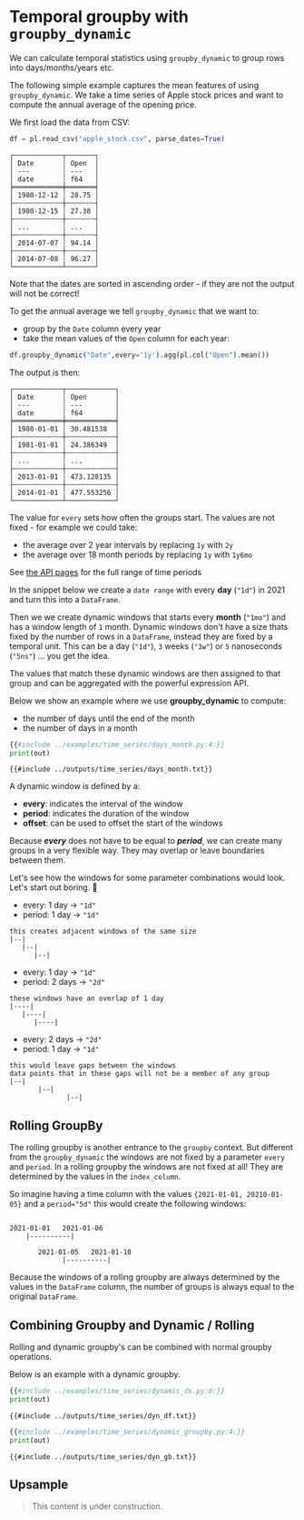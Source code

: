 # Temporal groupby with `groupby_dynamic`

We can calculate temporal statistics using `groupby_dynamic` to group rows into days/months/years etc.

The following simple example captures the mean features of using `groupby_dynamic`. We take a time series of Apple stock prices and want to compute the annual average of the opening price.

We first load the data from CSV:

```python
df = pl.read_csv("apple_stock.csv", parse_dates=True)
```
```
┌────────────┬───────┐
│ Date       ┆ Open  │
│ ---        ┆ ---   │
│ date       ┆ f64   │
╞════════════╪═══════╡
│ 1980-12-12 ┆ 28.75 │
├╌╌╌╌╌╌╌╌╌╌╌╌┼╌╌╌╌╌╌╌┤
│ 1980-12-15 ┆ 27.38 │
├╌╌╌╌╌╌╌╌╌╌╌╌┼╌╌╌╌╌╌╌┤
│ ...        ┆ ...   │
├╌╌╌╌╌╌╌╌╌╌╌╌┼╌╌╌╌╌╌╌┤
│ 2014-07-07 ┆ 94.14 │
├╌╌╌╌╌╌╌╌╌╌╌╌┼╌╌╌╌╌╌╌┤
│ 2014-07-08 ┆ 96.27 │
└────────────┴───────┘
```
Note that the dates are sorted in ascending order - if they are not the output will not be correct!

To get the annual average we tell `groupby_dynamic` that we want to:
- group by the `Date` column every year 
- take the mean values of the `Open` column for each year:
```python
df.groupby_dynamic("Date",every='1y').agg(pl.col("Open").mean())
```
The output is then:
```
┌────────────┬────────────┐
│ Date       ┆ Open       │
│ ---        ┆ ---        │
│ date       ┆ f64        │
╞════════════╪════════════╡
│ 1980-01-01 ┆ 30.481538  │
├╌╌╌╌╌╌╌╌╌╌╌╌┼╌╌╌╌╌╌╌╌╌╌╌╌┤
│ 1981-01-01 ┆ 24.386349  │
├╌╌╌╌╌╌╌╌╌╌╌╌┼╌╌╌╌╌╌╌╌╌╌╌╌┤
│ ...        ┆ ...        │
├╌╌╌╌╌╌╌╌╌╌╌╌┼╌╌╌╌╌╌╌╌╌╌╌╌┤
│ 2013-01-01 ┆ 473.128135 │
├╌╌╌╌╌╌╌╌╌╌╌╌┼╌╌╌╌╌╌╌╌╌╌╌╌┤
│ 2014-01-01 ┆ 477.553256 │
└────────────┴────────────┘
```
The value for `every` sets how often the groups start. The values are not fixed - for example we could take:
- the average over 2 year intervals by replacing `1y` with `2y`
- the average over 18 month periods by replacing `1y` with `1y6mo`

See [the API pages](https://pola-rs.github.io/polars/py-polars/html/reference/api/polars.DataFrame.groupby_dynamic.html) for the full range of time periods


In the snippet below we create a `date range` with every **day** (`"1d"`) in 2021 and turn this into a `DataFrame`.

Then we we create dynamic windows that starts every **month** (`"1mo"`) and has a window length of `1` month. Dynamic windows
don't have a size thats fixed by the number of rows in a `DataFrame`, instead they are fixed by a temporal unit. This can
be a day (`"1d"`), `3` weeks (`"3w"`) or `5` nanoseconds (`"5ns"`) ... you get the idea.

The values that match these dynamic windows are then assigned to that group and can be aggregated with the powerful expression API.

Below we show an example where we use **groupby_dynamic** to compute:

- the number of days until the end of the month
- the number of days in a month

```python
{{#include ../examples/time_series/days_month.py:4:}}
print(out)
```

```text
{{#include ../outputs/time_series/days_month.txt}}
```

A dynamic window is defined by a:

- **every**: indicates the interval of the window
- **period**: indicates the duration of the window
- **offset**: can be used to offset the start of the windows

Because _**every**_ does not have to be equal to _**period**_, we can create many groups in a very flexible way. They may overlap
or leave boundaries between them.

Let's see how the windows for some parameter combinations would look. Let's start out boring. 🥱

>

- every: 1 day -> `"1d"`
- period: 1 day -> `"1d"`

```text
this creates adjacent windows of the same size
|--|
   |--|
      |--|
```

>

- every: 1 day -> `"1d"`
- period: 2 days -> `"2d"`

```text
these windows have an overlap of 1 day
|----|
   |----|
      |----|
```

>

- every: 2 days -> `"2d"`
- period: 1 day -> `"1d"`

```text
this would leave gaps between the windows
data points that in these gaps will not be a member of any group
|--|
       |--|
              |--|
```

## Rolling GroupBy

The rolling groupby is another entrance to the `groupby` context. But different from the `groupby_dynamic` the windows are
not fixed by a parameter `every` and `period`. In a rolling groupby the windows are not fixed at all! They are determined
by the values in the `index_column`.

So imagine having a time column with the values `{2021-01-01, 20210-01-05}` and a `period="5d"` this would create the following
windows:

```text

2021-01-01   2021-01-06
    |----------|

       2021-01-05   2021-01-10
             |----------|
```

Because the windows of a rolling groupby are always determined by the values in the `DataFrame` column, the number of
groups is always equal to the original `DataFrame`.

## Combining Groupby and Dynamic / Rolling

Rolling and dynamic groupby's can be combined with normal groupby operations.

Below is an example with a dynamic groupby.

```python
{{#include ../examples/time_series/dynamic_ds.py:0:}}
print(out)
```

```text
{{#include ../outputs/time_series/dyn_df.txt}}
```

```python
{{#include ../examples/time_series/dynamic_groupby.py:4:}}
print(out)
```

```text
{{#include ../outputs/time_series/dyn_gb.txt}}
```

## Upsample

> This content is under construction.

